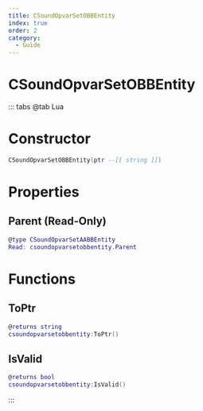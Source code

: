 ```yaml
---
title: CSoundOpvarSetOBBEntity
index: true
order: 2
category:
  - Guide
---
```


# CSoundOpvarSetOBBEntity

::: tabs
@tab Lua
# Constructor
```lua
CSoundOpvarSetOBBEntity(ptr --[[ string ]])
```
# Properties
## Parent (Read-Only)
```lua
@type CSoundOpvarSetAABBEntity
Read: csoundopvarsetobbentity.Parent
```
# Functions
## ToPtr
```lua
@returns string
csoundopvarsetobbentity:ToPtr()
```
## IsValid
```lua
@returns bool
csoundopvarsetobbentity:IsValid()
```

:::